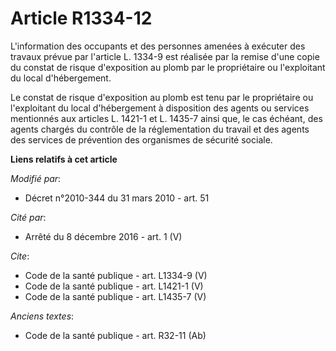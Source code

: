 # Article R1334-12

L'information des occupants et des personnes amenées à exécuter des travaux prévue par l'article L. 1334-9 est réalisée par
la remise d'une copie du constat de risque d'exposition au plomb par le propriétaire ou l'exploitant du local d'hébergement. 

Le constat de risque d'exposition au plomb est tenu par le propriétaire ou l'exploitant du local d'hébergement à disposition
des agents ou services mentionnés aux articles L. 1421-1 et L. 1435-7 ainsi que, le cas échéant, des agents chargés du
contrôle de la réglementation du travail et des agents des services de prévention des organismes de sécurité sociale.

**Liens relatifs à cet article**

_Modifié par_:

  - Décret n°2010-344 du 31 mars 2010 - art. 51

_Cité par_:

  - Arrêté du 8 décembre 2016 - art. 1 (V)

_Cite_:

  - Code de la santé publique - art. L1334-9 (V)
  - Code de la santé publique - art. L1421-1 (V)
  - Code de la santé publique - art. L1435-7 (V)

_Anciens textes_:

  - Code de la santé publique - art. R32-11 (Ab)
